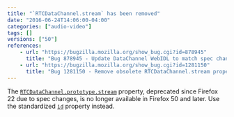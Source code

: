 ```yaml
---
title: "`RTCDataChannel.stream` has been removed"
date: "2016-06-24T14:06:00-04:00"
categories: ["audio-video"]
tags: []
versions: ["50"]
references:
    - url: "https://bugzilla.mozilla.org/show_bug.cgi?id=878945"
      title: "Bug 878945 - Update DataChannel WebIDL to match spec changes (renaming dictionary values)"
    - url: "https://bugzilla.mozilla.org/show_bug.cgi?id=1281150"
      title: "Bug 1281150 - Remove obsolete RTCDataChannel.stream property"
---
```

The [`RTCDataChannel.prototype.stream`](https://developer.mozilla.org/docs/Web/API/RTCDataChannel/stream) property, deprecated since Firefox 22 due to spec changes, is no longer available in Firefox 50 and later. Use the standardized [`id`](https://developer.mozilla.org/docs/Web/API/RTCDataChannel/id) property instead.
